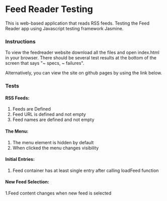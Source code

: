 # Feed Reader Testing

This is web-based application that reads RSS feeds. 
Testing the Feed Reader app using Javascript testing framework Jasmine.

### Instructions
To view the feedreader website download all the files and open index.html in your browser.
There should be several test results at the bottom of the screen that says "~ specs, ~ failures".

Alternatively, you can view the site on github pages by using the link below.


### Tests
#### RSS Feeds:

1. Feeds are Defined
2. Feed URL is defined and not empty
3. Feed names are defined and not empty


#### The Menu:

1. The menu element is hidden by default
2. When clicked the menu changes visibility


#### Initial Entries:

1. Feed container has at least single entry after calling loadFeed function


#### New Feed Selection:

1.Feed content changes when new feed is selected


